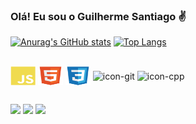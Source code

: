 ### Olá! Eu sou o Guilherme Santiago ✌️ 
 
 [![Anurag's GitHub stats](https://github-readme-stats.vercel.app/api?username=santiagritzky&count_private=true&show_icons=true&theme=dark)](https://github-readme-stats-drab-theta.vercel.app)
[![Top Langs](https://github-readme-stats.vercel.app/api/top-langs/?username=santiagritzky&layout=compact&theme=dark&exclude_repo=site-mobile-first,site-barbearia-alura)](https://github.com/santiagritzky/github-readme-stats)
    
 
<div style="display: inline_block"><br>
  <img align="center" alt="icon-Js" height="30" width="40" src="https://raw.githubusercontent.com/devicons/devicon/master/icons/javascript/javascript-plain.svg">
  <img align="center" alt="icon-HTML" height="30" width="40" src="https://raw.githubusercontent.com/devicons/devicon/master/icons/html5/html5-original.svg">
  <img align="center" alt="icon-CSS" height="30" width="40" src="https://raw.githubusercontent.com/devicons/devicon/master/icons/css3/css3-original.svg">
  <img align="center" alt="icon-git" height="30" width="40"  src="https://cdn.jsdelivr.net/gh/devicons/devicon/icons/git/git-original.svg" />
  <img align="center" alt="icon-cpp" height="30" width="40" src="https://cdn.jsdelivr.net/gh/devicons/devicon/icons/cplusplus/cplusplus-original.svg" />
          
  

           
</div>
   
##
  
<div> 

  <a href="https://instagram.com/santiagritzky" target="_blank"> <img src="https://img.shields.io/badge/-Instagram-%23E4405F?style=for-the-badge&logo=instagram&logoColor=white" target="_blank"></a>
 <a href = "mailto:guilherme.santiago886@gmail.com"><img src="https://img.shields.io/badge/-Gmail-%23333?style=for-the-badge&logo=gmail&logoColor=white" target="_blank"></a>
  <a href="https://www.linkedin.com/in/guilherme-santiago-580b10239/" target="_blank"><img src="https://img.shields.io/badge/-LinkedIn-%230077B5?style=for-the-badge&logo=linkedin&logoColor=white" target="_blank"></a> 
  
</div> 
